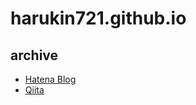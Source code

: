 # harukin721.github.io

## archive

- [Hatena Blog](/hatebu/archive.md)
- [Qiita](/qiita/archive.md)

